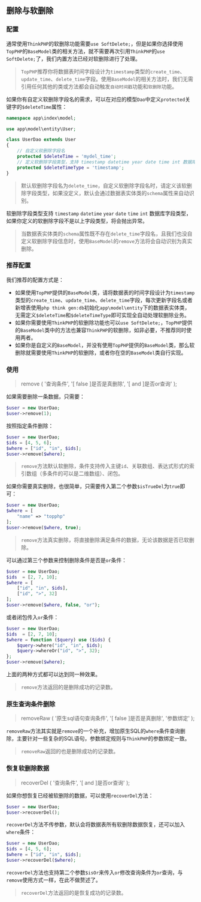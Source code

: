 ## 删除与软删除

### 配置

通常使用`ThinkPHP`的软删除功能需要`use SoftDelete;`，但是如果你选择使用`TopPHP`的`BaseModel`类的相关方法，就不需要再次引用`ThinkPHP`的`use SoftDelete;`了，我们内置方法已经对软删除进行了处理。

> `TopPHP`推荐你将数据表时间字段设计为`timestamp`类型的`create_time`、`update_time`、`delete_time`字段。使用`BaseModel`的相关方法时，我们无需引用任何其他的类或方法都会自动触发`自动时间戳`功能和`软删除`功能。

如果你有自定义软删除字段名的需求，可以在对应的模型`Dao`中定义`protected`关键字的`$deleteTime`属性：

```php
namespace app\index\model;

use app\model\entity\User;

class UserDao extends User
{
    // 自定义软删除字段名
    protected $deleteTime = 'mydel_time';
    // 定义软删除字段类型，支持 timestamp datetime year date time int 数据库字段类型
    protected $deleteTimeType = 'timestamp';
}
```

> 默认软删除字段名为`delete_time`，自定义软删除字段名时，请定义该软删除字段类型，如果没定义，默认会通过数据表实体类的`schema`属性来自动识别。

软删除字段类型支持 `timestamp` `datetime` `year` `date` `time` `int` 数据库字段类型，如果你定义的软删除字段不是以上字段类型，将会抛出异常。

> 当数据表实体类的`schema`属性既不存在`delete_time`字段名，且我们也没自定义软删除字段信息时，使用`BaseModel`的`remove`方法将会自动识别为真实删除。

### 推荐配置

我们推荐的配置方式是：

* 如果使用`TopPHP`提供的`BaseModel`类，请将数据表的时间字段设计为`timestamp`类型的`create_time`、`update_time`、`delete_time`字段，每次更新字段名或者新增表使用`php think gen:db`初始化`app\model\entity`下的数据表实体类，无需定义`$deleteTime`和`$deleteTimeType`即可实现全自动处理软删除业务。
* 如果你需要使用`ThinkPHP`的软删除功能也可以`use SoftDelete;`，`TopPHP`提供的`BaseModel`类中的方法也兼容`ThinkPHP`的软删除，如非必要，不推荐同时使用两者。
* 如果你是自定义的`BaseModel`，并没有使用`TopPHP`提供的`BaseModel`类，那么软删除就需要使用`ThinkPHP`的软删除，或者你在空的`BaseModel`类自行实现。

### 使用

> remove \( '查询条件', '\[ false \]是否是真删除', '\[ and \]是否or查询' \);

如果需要删除一条数据，只需要：

```php
$user = new UserDao;
$user->remove(1);
```

按照指定条件删除：

```php
$user = new UserDao;
$ids = [4, 5, 6];
$where = ["id", "in", $ids];
$user->remove($where);
```

> `remove`方法默认软删除，条件支持传入主键`id`、关联数组、表达式形式的索引数组（多条件的可以是二维数组）、闭包。

如果你需要真实删除，也很简单，只需要传入第二个参数`$isTrueDel`为`true`即可：

```php
$user = new UserDao;
$where = [
    "name" => "topphp"
];
$user->remove($where, true);
```

> `remove`方法真实删除，将直接删除满足条件的数据，无论该数据是否已软删除。

可以通过第三个参数来控制删除条件是否是`or`条件：

```php
$user = new UserDao;
$ids  = [2, 7, 10];
$where = [
    ["id", "in", $ids],
    ["id", ">", 32]
];
$user->remove($where, false, "or");
```

或者闭包传入`or`条件：

```php
$user = new UserDao;
$ids  = [2, 7, 10];
$where = function ($query) use ($ids) {
    $query->where("id", "in", $ids);
    $query->whereOr("id", ">", 32);
};
$user->remove($where);
```

上面的两种方式都可以达到同一种效果。

> `remove`方法返回的是删除成功的记录数。

### 原生查询条件删除

> removeRaw \( '原生sql语句查询条件', '\[ false \]是否是真删除', '参数绑定' \);

`removeRaw`方法其实就是`remove`的一个补充，增加原生SQL的`where`条件查询删除，主要针对一些复杂的SQL语句，参数绑定规则与`ThinkPHP`的参数绑定一致。

> `removeRaw`返回的也是删除成功的记录数。

### 恢复软删除数据

> recoverDel \( '查询条件', '\[ and \]是否or查询' \);

如果你想恢复已经被软删除的数据，可以使用`recoverDel`方法：

```php
$user = new UserDao;
$user->recoverDel();
```

`recoverDel`方法不传参数，默认会将数据表所有软删除数据恢复，还可以加入`where`条件：

```php
$user = new UserDao;
$ids = [4, 5, 6];
$where = ["id", "in", $ids];
$user->recoverDel($where);
```

`recoverDel`方法也支持第二个参数`$isOr`来传入`or`修改查询条件为`or`查询，与`remove`使用方式一样，在此不做赘述了。

> `recoverDel`方法返回的是恢复成功的记录数。
